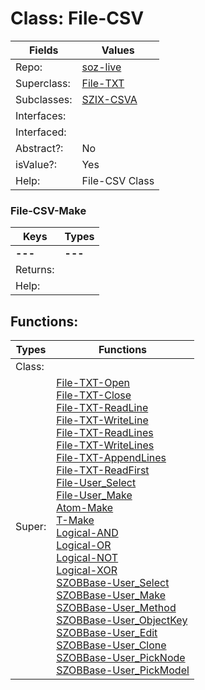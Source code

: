 
# Class:	File-CSV

| Fields | Values |
| --------- | --------- |
| Repo: | [soz-live](/repos/soz-live.html) |
| Superclass: | [File-TXT](File-TXT.html) |
| Subclasses: | [SZIX-CSVA](SZIX-CSVA.html) |
| Interfaces: |  |
| Interfaced: |  |
| Abstract?: | No |
| isValue?: | Yes |
| Help: | File-CSV Class |

### File-CSV-Make

| Keys | Types |
| --------- | --------- |
| **---** | **---** |
| Returns: |  |
| Help: |  |


## Functions:

| Types | Functions |
| --------- | --------- |
| Class: |  |
| Super: | [File-TXT-Open](File-TXT.html) <br> [File-TXT-Close](File-TXT.html) <br> [File-TXT-ReadLine](File-TXT.html) <br> [File-TXT-WriteLine](File-TXT.html) <br> [File-TXT-ReadLines](File-TXT.html) <br> [File-TXT-WriteLines](File-TXT.html) <br> [File-TXT-AppendLines](File-TXT.html) <br> [File-TXT-ReadFirst](File-TXT.html) <br> [File-User_Select](File.html) <br> [File-User_Make](File.html) <br> [Atom-Make](Atom.html) <br> [T-Make](T.html) <br> [Logical-AND](Logical.html) <br> [Logical-OR](Logical.html) <br> [Logical-NOT](Logical.html) <br> [Logical-XOR](Logical.html) <br> [SZOBBase-User_Select](SZOBBase.html) <br> [SZOBBase-User_Make](SZOBBase.html) <br> [SZOBBase-User_Method](SZOBBase.html) <br> [SZOBBase-User_ObjectKey](SZOBBase.html) <br> [SZOBBase-User_Edit](SZOBBase.html) <br> [SZOBBase-User_Clone](SZOBBase.html) <br> [SZOBBase-User_PickNode](SZOBBase.html) <br> [SZOBBase-User_PickModel](SZOBBase.html) |


